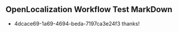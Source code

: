 ## OpenLocalization Workflow Test MarkDown
* 4dcace69-1a69-4694-beda-7197ca3e24f3 thanks!

<!--HONumber=Jul16_HO3-->


